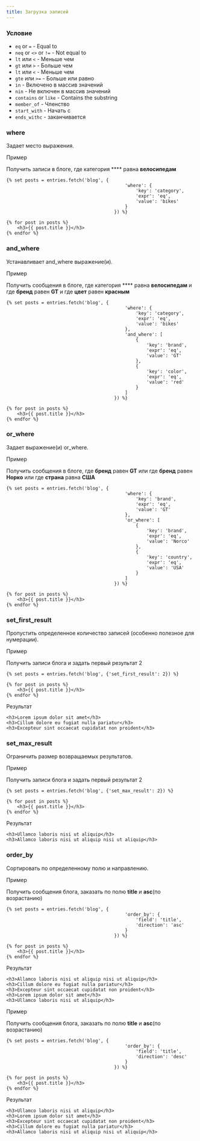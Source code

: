 ```yaml
---
title: Загрузка записей
---
```


### Условие

* `eq` or `=` - Equal to
* `neq` or `<>` or `!=` - Not equal to
* `lt` или `<` - Меньше чем
* `gt` или `>` - Больше чем
* `lt` или `<` - Меньше чем
* `gte` или `>=` - Больше или равно
* `in` - Включено в массив значений
* `nin` - Не включен в массив значений
* `contains` or `like` - Contains the substring
* `member_of` - Членство
* `start_with` - Начать с
* `ends_withс` - заканчивается

### where

Задает место выражения.

Пример

Получить записи в блоге, где категория **** равна **велосипедам**

```twig
{% set posts = entries.fetch('blog', {
                                            'where': {
                                                'key': 'category',
                                                'expr': 'eq',
                                                'value': 'bikes'
                                            }
                                        }) %}

{% for post in posts %}
    <h3>{{ post.title }}</h3>
{% endfor %}
```

### and_where

Устанавливает and_where выражение(и).

Пример

Получить сообщения в блоге, где категория **** равна **велосипедам** и где **бренд** равен **GT** и где **цвет** равен **красным**

```twig
{% set posts = entries.fetch('blog', {
                                            'where': {
                                                'key': 'category',
                                                'expr': 'eq',
                                                'value': 'bikes'
                                            },
                                            'and_where': [
                                                {
                                                    'key': 'brand',
                                                    'expr': 'eq',
                                                    'value': 'GT'
                                                },
                                                {
                                                    'key': 'color',
                                                    'expr': 'eq',
                                                    'value': 'red'
                                                }
                                            ]
                                        }) %}

{% for post in posts %}
    <h3>{{ post.title }}</h3>
{% endfor %}
```


### or_where

Задает выражение(и) or_where.

Пример

Получить сообщения в блоге, где **бренд** равен **GT** или где **бренд** равен **Норко** или где **страна** равна **США**

```twig
{% set posts = entries.fetch('blog', {
                                            'where': {
                                                'key': 'brand',
                                                'expr': 'eq',
                                                'value': 'GT'
                                            },
                                            'or_where': [
                                                {
                                                    'key': 'brand',
                                                    'expr': 'eq',
                                                    'value': 'Norco'
                                                },
                                                {
                                                    'key': 'country',
                                                    'expr': 'eq',
                                                    'value': 'USA'
                                                }
                                            ]
                                        }) %}

{% for post in posts %}
    <h3>{{ post.title }}</h3>
{% endfor %}
```

### set_first_result

Пропустить определенное количество записей (особенно полезное для нумерации).

Пример

Получить записи блога и задать первый результат 2

```twig
{% set posts = entries.fetch('blog', {'set_first_result': 2}) %}

{% for post in posts %}
    <h3>{{ post.title }}</h3>
{% endfor %}
```

Результат

```twig
<h3>Lorem ipsum dolor sit amet</h3>
<h3>Cillum dolore eu fugiat nulla pariatur</h3>
<h3>Excepteur sint occaecat cupidatat non proident</h3>
```

### set_max_result

Ограничить размер возвращаемых результатов.

Пример

Получить записи блога и задать первый результат 2

```twig
{% set posts = entries.fetch('blog', {'set_max_result': 2}) %}

{% for post in posts %}
    <h3>{{ post.title }}</h3>
{% endfor %}
```

Результат

```twig
<h3>Ullamco laboris nisi ut aliquip</h3>
<h3>Allamco laboris nisi ut aliquip nisi ut aliquip</h3>
```

### order_by

Сортировать по определенному полю и направлению.


Пример

Получить сообщения блога, заказать по полю **title** и **asc**(по возрастанию)

```twig
{% set posts = entries.fetch('blog', {
                                            'order_by': {
                                                'field': 'title',
                                                'direction': 'asc'
                                            }
                                        }) %}

{% for post in posts %}
    <h3>{{ post.title }}</h3>
{% endfor %}
```

Результат

```twig
<h3>Allamco laboris nisi ut aliquip nisi ut aliquip</h3>
<h3>Cillum dolore eu fugiat nulla pariatur</h3>
<h3>Excepteur sint occaecat cupidatat non proident</h3>
<h3>Lorem ipsum dolor sit amet</h3>
<h3>Ullamco laboris nisi ut aliquip</h3>
```

Пример

Получить сообщения блога, заказать по полю **title** и **asc**(по возрастанию)

```twig
{% set posts = entries.fetch('blog', {
                                            'order_by': {
                                                'field': 'title',
                                                'direction': 'desc'
                                            }
                                        }) %}

{% for post in posts %}
    <h3>{{ post.title }}</h3>
{% endfor %}
```

Результат

```twig
<h3>Ullamco laboris nisi ut aliquip</h3>
<h3>Lorem ipsum dolor sit amet</h3>
<h3>Excepteur sint occaecat cupidatat non proident</h3>
<h3>Cillum dolore eu fugiat nulla pariatur</h3>
<h3>Allamco laboris nisi ut aliquip nisi ut aliquip</h3>
```
